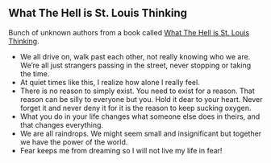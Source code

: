 ## **What The Hell is St. Louis Thinking**

Bunch of unknown authors from a book called [What The Hell is St. Louis Thinking](http://stlcurator.com/henry-goldkamp-what-the-hell-stl/).

* We all drive on, walk past each other, not really knowing who we are. We’re all just strangers passing in the street, never stopping or taking the time.
* At quiet times like this, I realize how alone I really feel.
* There is no reason to simply exist. You need to exist for a reason. That reason can be silly to everyone but you. Hold it dear to your heart. Never forget it and never deny it for it is the reason to keep sucking oxygen.
* What you do in your life changes what someone else does in theirs, and that changes everything.
* We are all raindrops. We might seem small and insignificant but together we have the power of the world.
* Fear keeps me from dreaming so I will not live my life in fear!
